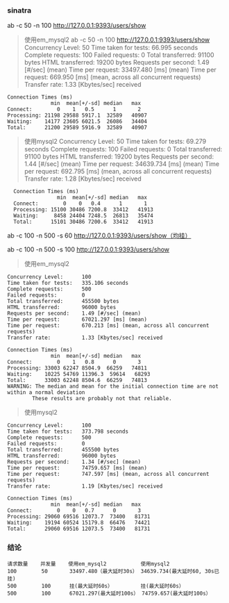 ### sinatra

 ab -c 50 -n 100 http://127.0.0.1:9393/users/show

> 使用em_mysql2
 ab -c 50 -n 100 http://127.0.0.1:9393/users/show
    Concurrency Level:      50
    Time taken for tests:   66.995 seconds
    Complete requests:      100
    Failed requests:        0
    Total transferred:      91100 bytes
    HTML transferred:       19200 bytes
    Requests per second:    1.49 [#/sec] (mean)
    Time per request:       33497.480 [ms] (mean)
    Time per request:       669.950 [ms] (mean, across all concurrent requests)
    Transfer rate:          1.33 [Kbytes/sec] received

    Connection Times (ms)
                  min  mean[+/-sd] median   max
    Connect:        0    1   0.5      1       2
    Processing: 21198 29588 5917.1  32589   40907
    Waiting:    14177 23605 6021.5  26086   34404
    Total:      21200 29589 5916.9  32589   40907

> 使用mysql2
      Concurrency Level:      50
      Time taken for tests:   69.279 seconds
      Complete requests:      100
      Failed requests:        0
      Total transferred:      91100 bytes
      HTML transferred:       19200 bytes
      Requests per second:    1.44 [#/sec] (mean)
      Time per request:       34639.734 [ms] (mean)
      Time per request:       692.795 [ms] (mean, across all concurrent requests)
      Transfer rate:          1.28 [Kbytes/sec] received

      Connection Times (ms)
                    min  mean[+/-sd] median   max
      Connect:        0    0   0.4      1       1
      Processing: 15100 30486 7200.8  33412   41913
      Waiting:     8458 24404 7248.5  26813   35474
      Total:      15101 30486 7200.6  33412   41913 


ab -c 100 -n 500 -s 60 http://127.0.0.1:9393/users/show（均挂）


ab -c 100 -n 500 -s 100 http://127.0.0.1:9393/users/show

> 使用em_mysql2

    Concurrency Level:      100
    Time taken for tests:   335.106 seconds
    Complete requests:      500
    Failed requests:        0
    Total transferred:      455500 bytes
    HTML transferred:       96000 bytes
    Requests per second:    1.49 [#/sec] (mean)
    Time per request:       67021.297 [ms] (mean)
    Time per request:       670.213 [ms] (mean, across all concurrent requests)
    Transfer rate:          1.33 [Kbytes/sec] received

    Connection Times (ms)
                  min  mean[+/-sd] median   max
    Connect:        0    1   0.8      0       3
    Processing: 33003 62247 8504.9  66259   74811
    Waiting:    10225 54769 11396.3  59614   68293
    Total:      33003 62248 8504.6  66259   74813
    WARNING: The median and mean for the initial connection time are not within a normal deviation
            These results are probably not that reliable.

> 使用mysql2

    Concurrency Level:      100
    Time taken for tests:   373.798 seconds
    Complete requests:      500
    Failed requests:        0
    Total transferred:      455500 bytes
    HTML transferred:       96000 bytes
    Requests per second:    1.34 [#/sec] (mean)
    Time per request:       74759.657 [ms] (mean)
    Time per request:       747.597 [ms] (mean, across all concurrent requests)
    Transfer rate:          1.19 [Kbytes/sec] received

    Connection Times (ms)
                  min  mean[+/-sd] median   max
    Connect:        0    0   0.7      0       3
    Processing: 29060 69516 12073.7  73400   81731
    Waiting:    19194 60524 15179.8  66476   74421
    Total:      29060 69516 12073.5  73400   81731

### 结论
    
    请求数量    并发量    使用em_mysql2           使用mysql2
    100        50       33497.480（最大延时30s） 34639.734(最大延时60, 30s已挂)
    500        100      挂(最大延时60s）         挂(最大延时60s）
    500        100      67021.297(最大延时100s） 74759.657(最大延时100s）
             


